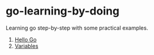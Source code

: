 # go-learning-by-doing

Learning go step-by-step with some practical examples.

1. [Hello Go](01-hello.md)
2. [Variables](02-variables.md)
